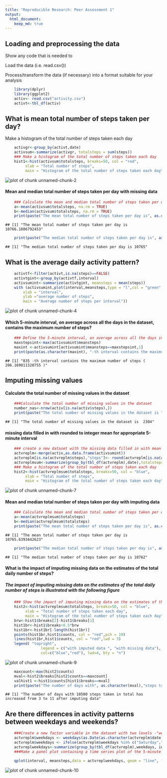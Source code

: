 ```yaml
---
title: "Reproducible Research: Peer Assessment 1"
output: 
  html_document:
    keep_md: true
---
```



## Loading and preprocessing the data

Show any code that is needed to

Load the data (i.e. read.csv())

Process/transform the data (if necessary) into a format suitable for your analysis

```r
    library(dplyr)
    library(ggplot2) 
    activ<- read.csv("activity.csv")
    activt<-tbl_df(activ)
```

## What is mean total number of steps taken per day?


Make a histogram of the total number of steps taken each day


```r
    activgr<-group_by(activt,date)
    activsum<-summarize(activgr, totalsteps = sum(steps))
    ### Make a histogram of the total number of steps taken each day 
    hist1<-hist(activsum$totalsteps, breaks=50, col = "red",
         xlab = "Total number of steps",
         main = "Histogram of the total number of steps taken each day\nwith missing data")
```

![plot of chunk unnamed-chunk-2](figure/unnamed-chunk-2-1.png) 
 

#### Mean and median total number of steps taken per day with missing data



```r
    ### Calculate the mean and median total number of steps taken per day
    a<-mean(activsum$totalsteps, na.rm = TRUE)
    b<-median(activsum$totalsteps, na.rm = TRUE)
    print(paste("The mean total number of steps taken per day is", as.character(a)))
```

```
## [1] "The mean total number of steps taken per day is 10766.1886792453"
```

```r
    print(paste("The median total number of steps taken per day is", as.character(b)))
```

```
## [1] "The median total number of steps taken per day is 10765"
```


## What is the average daily activity pattern?




```r
    activtf<-filter(activt,is.na(steps)==FALSE)
    activtgint<-group_by(activtf,interval)
    activsumint<-summarize(activtgint, meansteps = mean(steps))
    with (activsumint,plot(interval,meansteps,type = "l",col = "green",lwd = 2,
        xlab = "interval",
        ylab ="average number of steps",
        main = "Average number of steps per interval"))
```

![plot of chunk unnamed-chunk-4](figure/unnamed-chunk-4-1.png) 

#### Which 5-minute interval, on average across all the days in the dataset, contains the maximum number of steps?


```r
    ### Define the 5-minute interval, on average across all the days in the dataset, contains the maximum number of steps
    maxstepsint<-max(activsumint$meansteps)
    maxint <-activsumint[activsumint$meansteps==maxstepsint,1]
    print(paste(as.character(maxint), "-th interval contains the maximum number of steps (" , as.character(maxstepsint),")"))
```

```
## [1] "835 -th interval contains the maximum number of steps ( 206.169811320755 )"
```


## Imputing missing values

#### Calculate the total number of missing values in the dataset 


```r
    ###Calculate the total number of missing values in the dataset 
    number_nas<-nrow(activ[is.na(activ$steps),])
    print(paste("The total number of missing values in the dataset is ", as.character(number_nas)))
```

```
## [1] "The total number of missing values in the dataset is  2304"
```

#### missing data filled in with rounded to integer mean for appropriate 5-minute interval


```r
    ### create a new dataset with the missing data filled in with mean for that 5-minute interval
    actvreplm<-merge(activ,as.data.frame(activsumint))
    actvreplm[is.na(actvreplm$steps),"steps"]<- round(actvreplm[is.na(actvreplm$steps),"meansteps"])
    actvreplmsum<-summarize(group_by(tbl_df(actvreplm),date),totalsteps = sum(steps))
    ### Make a histogram of the total number of steps taken each day 
    hist2<-hist(actvreplmsum$totalsteps, breaks=50, col = "blue",
         xlab = "Total number of steps",
         main = "Histogram of the total number of steps taken each day\nwith imputed data")
```

![plot of chunk unnamed-chunk-7](figure/unnamed-chunk-7-1.png) 


#### Mean and median total number of steps taken per day with imputing data


```r
    ### Calculate the mean and median total number of steps taken per day
    a<-mean(actvreplmsum$totalsteps)
    b<-median(actvreplmsum$totalsteps)
    print(paste("The mean total number of steps taken per day is", as.character(a)))
```

```
## [1] "The mean total number of steps taken per day is 10765.6393442623"
```

```r
    print(paste("The median total number of steps taken per day is", as.character(b)))
```

```
## [1] "The median total number of steps taken per day is 10762"
```




#### What is the impact of imputing missing data on the estimates of the total daily number of steps?

##### The impact of imputing missing data on the estimates of the total daily number of steps is illustrated with the following figure  
    

```r
    ### Show the impact of imputing missing data on the estimates of the total daily number of steps?
    hist2<-hist(actvreplmsum$totalsteps, breaks=50, col = "blue",
         xlab = "Total number of steps taken each day",
         main = "Histogram of the total number of steps taken each day")
    brw<-hist1$breaks[2]-hist1$breaks[1]
    hist1br<-hist1$breaks+0.5*brw
    hist1br<-hist1br[-length(hist1br)]
    points(hist1br,hist1$counts, col = "red",pch = 19)
    lines(hist1br,hist1$counts, col = "red",lwd = 3)
    legend( "topright", 
                legend = c("with imputed data ", "with missing data"),
                col=c("blue","red"), lwd=4, bty = "n")
```

![plot of chunk unnamed-chunk-9](figure/unnamed-chunk-9-1.png) 

```r
    maxcount<-max(hist2$counts)
    mval<-hist2$breaks[hist2$counts==maxcount]
    valhist1 <-hist1$counts[hist1$breaks==mval]
    print(paste("The number of days with", as.character(mval),"steps taken in total has increased from", as.character(valhist1), "to", as.character(maxcount),"after imputing data"))
```

```
## [1] "The number of days with 10500 steps taken in total has increased from 3 to 11 after imputing data"
```



## Are there differences in activity patterns between weekdays and weekends?


```r
    ###Create a new factor variable in the dataset with two levels -"weekday" and "weekend"- indicating whether a given date is a weekday or weekend day
    actvreplm$weekdays <- weekdays(as.Date(as.character(actvreplm$date)))
    actvreplm$weekdays <- ifelse(actvreplm$weekdays %in% c("Saturday","Sunday"), "weekend","weekday")
    actvreplweekdays<-summarize(group_by(tbl_df(actvreplm),weekdays, interval),meansteps = mean(steps))
    ###Make a panel plot containing a time series plot of the 5-minute interval (x-axis) and the average number of steps taken, averaged across all weekday days or weekend days (y-axis)
    
    qplot(interval, meansteps,data = actvreplweekdays, geom = "line", facets = weekdays~.,  main = "Differences in activity patterns between weekdays and weekends")
```

![plot of chunk unnamed-chunk-10](figure/unnamed-chunk-10-1.png) 
